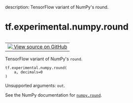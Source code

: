 description: TensorFlow variant of NumPy's round.

<div itemscope itemtype="http://developers.google.com/ReferenceObject">
<meta itemprop="name" content="tf.experimental.numpy.round" />
<meta itemprop="path" content="Stable" />
</div>

# tf.experimental.numpy.round

<!-- Insert buttons and diff -->

<table class="tfo-notebook-buttons tfo-api nocontent" align="left">
<td>
  <a target="_blank" href="https://github.com/tensorflow/tensorflow/blob/r2.4/tensorflow/python/ops/numpy_ops/__init__.py#L197-L199">
    <img src="https://www.tensorflow.org/images/GitHub-Mark-32px.png" />
    View source on GitHub
  </a>
</td>
</table>



TensorFlow variant of NumPy's `round`.

<pre class="devsite-click-to-copy prettyprint lang-py tfo-signature-link">
<code>tf.experimental.numpy.round(
    a, decimals=0
)
</code></pre>



<!-- Placeholder for "Used in" -->

Unsupported arguments: `out`.

See the NumPy documentation for [`numpy.round`](https://numpy.org/doc/1.16/reference/generated/numpy.around.html).